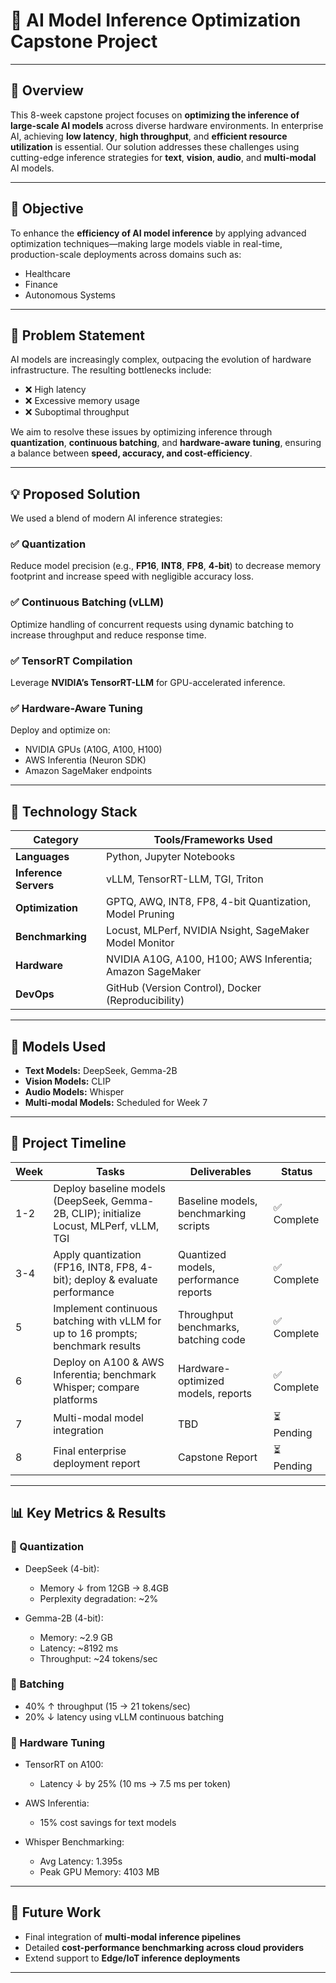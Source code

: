 
# 🚀 AI Model Inference Optimization Capstone Project

---

## 📌 Overview

This 8-week capstone project focuses on **optimizing the inference of large-scale AI models** across diverse hardware environments. In enterprise AI, achieving **low latency**, **high throughput**, and **efficient resource utilization** is essential. Our solution addresses these challenges using cutting-edge inference strategies for **text**, **vision**, **audio**, and **multi-modal** AI models.

---

## 🎯 Objective

To enhance the **efficiency of AI model inference** by applying advanced optimization techniques—making large models viable in real-time, production-scale deployments across domains such as:

* Healthcare
* Finance
* Autonomous Systems

---

## 🧩 Problem Statement

AI models are increasingly complex, outpacing the evolution of hardware infrastructure. The resulting bottlenecks include:

* ❌ High latency
* ❌ Excessive memory usage
* ❌ Suboptimal throughput

We aim to resolve these issues by optimizing inference through **quantization**, **continuous batching**, and **hardware-aware tuning**, ensuring a balance between **speed, accuracy, and cost-efficiency**.

---

## 💡 Proposed Solution

We used a blend of modern AI inference strategies:

### ✅ Quantization

Reduce model precision (e.g., **FP16**, **INT8**, **FP8**, **4-bit**) to decrease memory footprint and increase speed with negligible accuracy loss.

### ✅ Continuous Batching (vLLM)

Optimize handling of concurrent requests using dynamic batching to increase throughput and reduce response time.

### ✅ TensorRT Compilation

Leverage **NVIDIA’s TensorRT-LLM** for GPU-accelerated inference.

### ✅ Hardware-Aware Tuning

Deploy and optimize on:

* NVIDIA GPUs (A10G, A100, H100)
* AWS Inferentia (Neuron SDK)
* Amazon SageMaker endpoints

---

## 🧪 Technology Stack

| Category              | Tools/Frameworks Used                                     |
| --------------------- | --------------------------------------------------------- |
| **Languages**         | Python, Jupyter Notebooks                                 |
| **Inference Servers** | vLLM, TensorRT-LLM, TGI, Triton                           |
| **Optimization**      | GPTQ, AWQ, INT8, FP8, 4-bit Quantization, Model Pruning   |
| **Benchmarking**      | Locust, MLPerf, NVIDIA Nsight, SageMaker Model Monitor    |
| **Hardware**          | NVIDIA A10G, A100, H100; AWS Inferentia; Amazon SageMaker |
| **DevOps**            | GitHub (Version Control), Docker (Reproducibility)        |

---

## 🧠 Models Used

* **Text Models:** DeepSeek, Gemma-2B
* **Vision Models:** CLIP
* **Audio Models:** Whisper
* **Multi-modal Models:** Scheduled for Week 7

---

## 📆 Project Timeline

| Week | Tasks                                                                                   | Deliverables                          | Status     |
| ---- | --------------------------------------------------------------------------------------- | ------------------------------------- | ---------- |
| 1-2  | Deploy baseline models (DeepSeek, Gemma-2B, CLIP); initialize Locust, MLPerf, vLLM, TGI | Baseline models, benchmarking scripts | ✅ Complete |
| 3-4  | Apply quantization (FP16, INT8, FP8, 4-bit); deploy & evaluate performance              | Quantized models, performance reports | ✅ Complete |
| 5    | Implement continuous batching with vLLM for up to 16 prompts; benchmark results         | Throughput benchmarks, batching code  | ✅ Complete |
| 6    | Deploy on A100 & AWS Inferentia; benchmark Whisper; compare platforms                   | Hardware-optimized models, reports    | ✅ Complete |
| 7    | Multi-modal model integration                                                           | TBD                                   | ⏳ Pending  |
| 8    | Final enterprise deployment report                                                      | Capstone Report                       | ⏳ Pending  |

---

## 📊 Key Metrics & Results

### 🔹 Quantization

* DeepSeek (4-bit):

  * Memory ↓ from 12GB → 8.4GB
  * Perplexity degradation: \~2%
* Gemma-2B (4-bit):

  * Memory: \~2.9 GB
  * Latency: \~8192 ms
  * Throughput: \~24 tokens/sec

### 🔹 Batching

* 40% ↑ throughput (15 → 21 tokens/sec)
* 20% ↓ latency using vLLM continuous batching

### 🔹 Hardware Tuning

* TensorRT on A100:

  * Latency ↓ by 25% (10 ms → 7.5 ms per token)
* AWS Inferentia:

  * 15% cost savings for text models
* Whisper Benchmarking:

  * Avg Latency: 1.395s
  * Peak GPU Memory: 4103 MB


---

## 📝 Future Work

* Final integration of **multi-modal inference pipelines**
* Detailed **cost-performance benchmarking across cloud providers**
* Extend support to **Edge/IoT inference deployments**

---


